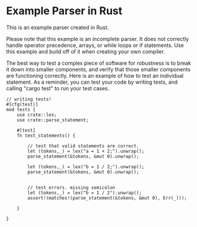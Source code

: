 # Example Parser in Rust

This is an example parser created in Rust. 

Please note that this example is an incomplete parser. It does not correctly handle operator precedence, arrays, or while loops or if statements. Use this example and build off of it when creating your own compiler.

The best way to test a complex piece of software for robustness is to break it down into smaller components, and verify that those smaller components are functioning correctly. Here is an example of how to test an individual statement. As a reminder, you can test your code by writing tests, and calling "cargo test" to run your test cases.

```
// writing tests!
#[cfg(test)]
mod tests {
    use crate::lex;
    use crate::parse_statement;

    #[test]
    fn test_statements() {

        // test that valid statements are correct.
        let (tokens,_) = lex("a = 1 + 2;").unwrap();
        parse_statement(&tokens, &mut 0).unwrap();

        let (tokens,_) = lex("b = 1 / 2;").unwrap();
        parse_statement(&tokens, &mut 0).unwrap();


        // test errors. missing semicolon
        let (tokens,_) = lex("b = 1 / 2").unwrap();
        assert!(matches!(parse_statement(&tokens, &mut 0), Err(_)));

    }

}
```

